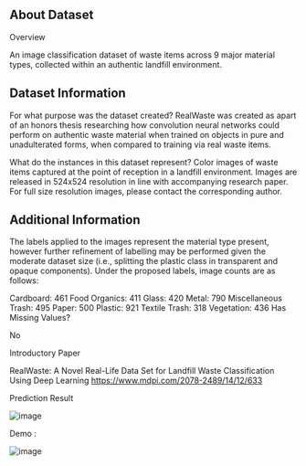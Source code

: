 ## About Dataset ##
Overview

An image classification dataset of waste items across 9 major material types, collected within an authentic landfill environment.

## Dataset Information ##

For what purpose was the dataset created?
RealWaste was created as apart of an honors thesis researching how convolution neural networks could perform on authentic waste material when trained on objects in pure and unadulterated forms, when compared to training via real waste items.

What do the instances in this dataset represent?
Color images of waste items captured at the point of reception in a landfill environment. Images are released in 524x524 resolution in line with accompanying research paper. For full size resolution images, please contact the corresponding author.

## Additional Information ##

The labels applied to the images represent the material type present, however further refinement of labelling may be performed given the moderate dataset size (i.e., splitting the plastic class in transparent and opaque components). Under the proposed labels, image counts are as follows:

Cardboard: 461
Food Organics: 411
Glass: 420
Metal: 790
Miscellaneous Trash: 495
Paper: 500
Plastic: 921
Textile Trash: 318
Vegetation: 436
Has Missing Values?

No

Introductory Paper

RealWaste: A Novel Real-Life Data Set for Landfill Waste Classification Using Deep Learning
https://www.mdpi.com/2078-2489/14/12/633


Prediction Result

![image](https://github.com/user-attachments/assets/c3185c5d-3073-446a-9914-9cece6c28a6c)

Demo :

![image](https://github.com/user-attachments/assets/51426b53-d80b-4228-953e-4c7189788824)
